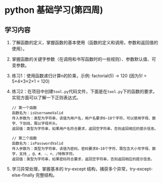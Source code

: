 # python 基础学习(第四周)

## 学习内容

1. 了解函数的定义，掌握函数的基本使用（函数的定义和调用，参数和返回值的使用）。

2. 掌握函数的关键字参数（在调用和书写函数时的一些规则）、参数默认值、可变参数。

3. 练习1：使用函数递归计算n的阶乘，示例: factorial(5) → 120 (因为5! = 5×4×3×2×1 = 120)

4. 练习2：在项目中创建`tool.py`代码文件，下面是在`tool.py`下的函数的要求，实现方面可以了解一下正则表达式。

    ```
    // 第一个函数
    函数名为：isUsernameValid
    传入参数为：类型为字符串，该值为用户名，用户名要求6~18个字符，可以使用字母、数字、下划线，需以字母开头。
    返回值：类型为字符串，如果用户名符合要求，返回空字符串，否则返回相应的提示信息。
    
    // 第二个函数
    函数名为：isPasswordValid
    传入参数为：类型为字符串，该值为密码，密码要求8~18个字符，需包含大小写字母、数字，支持_、@、#、-、+、/特殊字符。
    返回值：类型为字符串，如果密码符合要求，返回空字符串，否则返回相应的提示信息。
    
    ```
    
5. 学习异常处理，掌握基本的 try-except 结构，捕获多个异常，try-except-else-finally 完整结构。